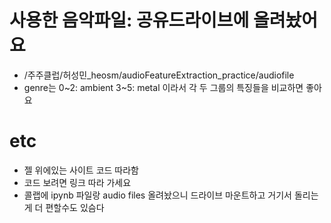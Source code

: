 # 사용한 음악파일: 공유드라이브에 올려놨어요
- /주주클럽/허성민_heosm/audioFeatureExtraction_practice/audiofile
- genre는 0~2: ambient 3~5: metal 이라서 각 두 그룹의 특징들을 비교하면 좋아요

# etc
- 젤 위에있는 사이트 코드 따라함
- 코드 보려면 링크 따라 가세요
- 콜랩에 ipynb 파일랑 audio files 올려놨으니 드라이브 마운트하고 거기서 돌리는게 더 편할수도 있슴다
